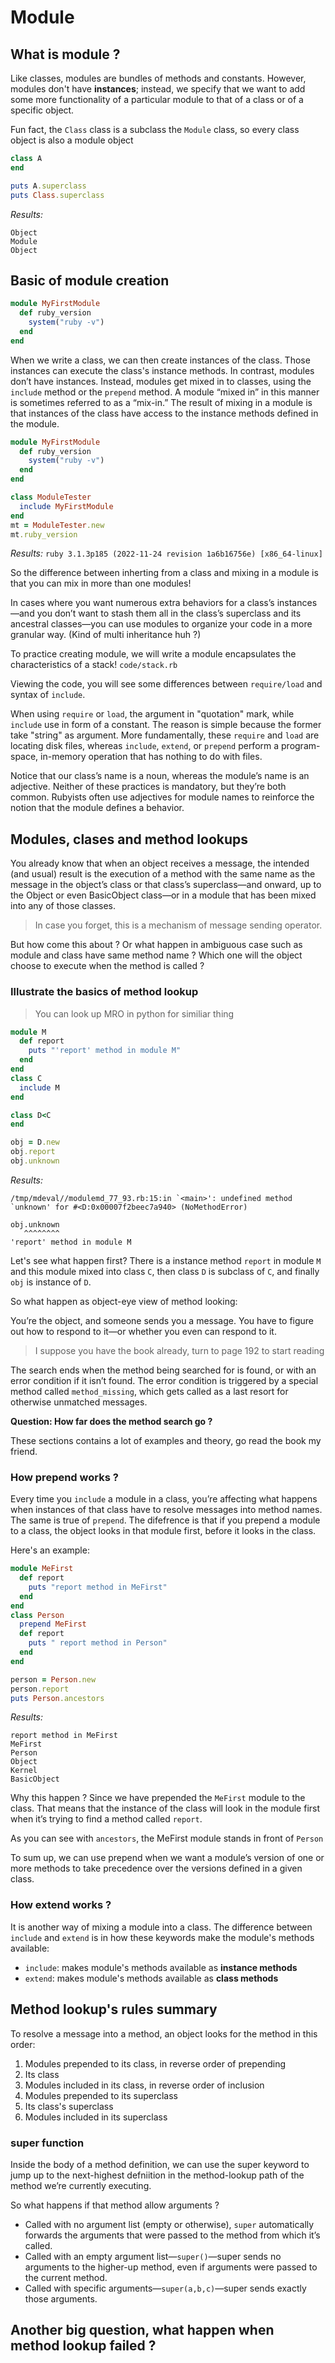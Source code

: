 # Module
## What is module ? 
Like classes, modules are bundles of methods and constants. However, modules don't have **instances**; instead, we specify that we want to add some more functionality of a particular module to that of a class or of a specific object.

Fun fact, the `Class` class is a subclass the `Module` class, so every class object is also a module object 

```ruby
class A 
end 

puts A.superclass
puts Class.superclass
```

*Results:*
```
Object
Module
Object
```

## Basic of module creation 
```ruby
module MyFirstModule
  def ruby_version
    system("ruby -v")
  end
end
```

When we write a class, we can then create instances of the class. Those instances can execute the class's instance methods. In contrast, modules don’t have instances. Instead, modules get mixed in to classes, using the `include` method or the `prepend` method. A module “mixed in” in this manner is sometimes referred to as a “mix-in.” The result of mixing in a module is that instances of the class have access to the instance methods defined in the module. 

```ruby
module MyFirstModule
  def ruby_version
    system("ruby -v")
  end
end

class ModuleTester
  include MyFirstModule
end
mt = ModuleTester.new 
mt.ruby_version
```

*Results:* `ruby 3.1.3p185 (2022-11-24 revision 1a6b16756e) [x86_64-linux]`

So the difference between inherting from a class and mixing in a module is that you can mix in more than one modules!

In cases where you want numerous extra behaviors for a class’s instances—and you don’t want to stash them all in the class’s superclass and its ancestral classes—you can use modules to organize your code in a more granular way. (Kind of multi inheritance huh ?)

To practice creating module, we will write a module encapsulates the characteristics of a stack! `code/stack.rb`

Viewing the code, you will see some differences between `require/load` and syntax of `include`.

When using `require` or `load`, the argument in "quotation" mark, while `include` use in form of a constant. 
The reason is simple because the former take "string" as argument. More fundamentally, these `require` and `load`
are locating disk files, whereas `include`, `extend`, or `prepend` perform a program-space, in-memory operation that has nothing 
to do with files.

Notice that our class’s name is a noun, whereas the module’s name is an adjective. Neither of these practices is mandatory, but they’re both common. Rubyists often use adjectives for module names to reinforce the notion that the module defines a behavior.

## Modules, clases and method lookups

You already know that when an object receives a message, the intended (and usual) result is the execution of a method with the same name as the message in the object’s class or that class’s superclass—and onward, up to the Object or even BasicObject class—or in a module that has been mixed into any of those classes. 

> In case you forget, this is a mechanism of message sending operator.

But how come this about ? Or what happen in ambiguous case such as module and class have same method name ? 
Which one will the object choose to execute when the method is called ?

### Illustrate the basics of method lookup 
> You can look up MRO in python for similiar thing


```ruby 
module M 
  def report
    puts "'report' method in module M"
  end
end 
class C 
  include M 
end

class D<C 
end 

obj = D.new 
obj.report
obj.unknown
```

*Results:*
```
/tmp/mdeval//modulemd_77_93.rb:15:in `<main>': undefined method `unknown' for #<D:0x00007f2beec7a940> (NoMethodError)

obj.unknown
   ^^^^^^^^
'report' method in module M
```

Let's see what happen first? There is a instance method `report` in module `M` and this module mixed into class `C`, then class `D` is subclass of `C`, and finally `obj` is instance of `D`.

So what happen as object-eye view of method looking:

You’re the object, and someone sends you a message. You have to figure out how to respond to it—or whether you even can respond to it.

> I suppose you have the book already, turn to page 192 to start reading

The search ends when the method being searched for is found, or with an error condition if it isn’t found. The error condition is triggered by a special method called `method_missing`, which gets called as a last resort for otherwise unmatched messages. 

**Question: How far does the method search go ?**

These sections contains a lot of examples and theory, go read the book my friend.

### How prepend works ?

Every time you `include` a module in a class, you’re affecting what happens when instances of that class have to resolve messages into method names. The same is true of `prepend`. The difefrence is that if you prepend a module to a class, the object looks in that module first, before it looks in the class.

Here's an example: 

```ruby 
module MeFirst
  def report 
    puts "report method in MeFirst"
  end
end
class Person 
  prepend MeFirst 
  def report 
    puts " report method in Person"
  end
end

person = Person.new 
person.report
puts Person.ancestors
```

*Results:*
```
report method in MeFirst
MeFirst
Person
Object
Kernel
BasicObject
```

Why this happen ? Since we have prepended the `MeFirst` module to the class. That means that the instance of the class will look in the module first when it’s trying to find a method called `report`.

As you can see with `ancestors`, the MeFirst module stands in front of `Person`

To sum up, we can use prepend when we want a module’s version of one or more methods to take precedence over the versions defined in a given class. 

### How extend works ?

It is another way of mixing a module into a class. The difference between `include` and `extend` is in how these keywords make the module's methods available:
- `include`: makes module's methods available as **instance methods** 
- `extend`: makes module's methods available as **class methods** 

## Method lookup's rules summary 
To resolve a message into a method, an object looks for the method in this order: 
1. Modules prepended to its class, in reverse order of prepending 
2. Its class 
3. Modules included in its class, in reverse order of inclusion 
4. Modules prepended to its superclass 
5. Its class's superclass 
6. Modules included in its superclass

### super function 

Inside the body of a method definition, we can use the super keyword to jump up to the next-highest defniition in the method-lookup path of the method we’re currently executing.

So what happens if that method allow arguments ? 

- Called with no argument list (empty or otherwise), `super` automatically forwards the arguments that were passed to the method from which it’s called. 
- Called with an empty argument list—`super()`—super sends no arguments to the higher-up method, even if arguments were passed to the current method. 
- Called with specific arguments—`super(a,b,c)`—super sends exactly those arguments. 

## Another big question, what happen when method lookup failed ?

